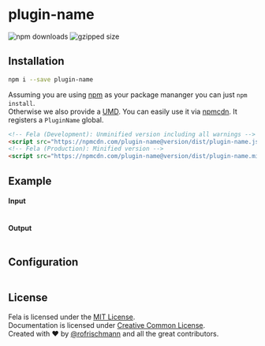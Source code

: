 # plugin-name

<img alt="npm downloads" src="https://img.shields.io/npm/dm/plugin-name.svg">
<img alt="gzipped size" src="https://img.shields.io/badge/gzipped-SIZEkb-brightgreen.svg">

## Installation
```sh
npm i --save plugin-name
```
Assuming you are using [npm](https://www.npmjs.com) as your package mananger you can just `npm install`.<br>
Otherwise we also provide a [UMD](https://github.com/umdjs/umd). You can easily use it via [npmcdn](https://npmcdn.com/). It registers a  `PluginName` global.
```HTML
<!-- Fela (Development): Unminified version including all warnings -->
<script src="https://npmcdn.com/plugin-name@version/dist/plugin-name.js"></script>
<!-- Fela (Production): Minified version -->
<script src="https://npmcdn.com/plugin-name@version/dist/plugin-name.min.js"></script>
```

## Example
#### Input
```javascript
```
#### Output
```javascript
```

## Configuration
```javascript
```

## License
Fela is licensed under the [MIT License](http://opensource.org/licenses/MIT).<br>
Documentation is licensed under [Creative Common License](http://creativecommons.org/licenses/by/4.0/).<br>
Created with ♥ by [@rofrischmann](http://rofrischmann.de) and all the great contributors.
